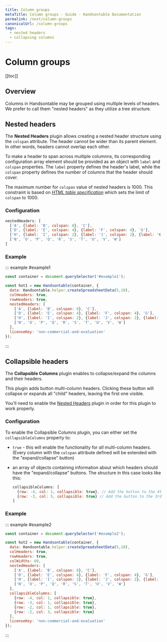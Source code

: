 ```yaml
---
title: Column groups
metaTitle: Column groups - Guide - Handsontable Documentation
permalink: /next/column-groups
canonicalUrl: /column-groups
tags:
  - nested headers
  - collapsing columns
---
```


# Column groups

[[toc]]

## Overview

Columns in Handsontable may be grouped using multiple levels of headers. We prefer to call them "nested headers" as they utilize a tree structure.

## Nested headers

The **Nested Headers** plugin allows creating a nested header structure using the `colspan` attribute. The header cannot be wider than its parent element. In other words, headers cannot overlap each other.

To make a header to span across multiple columnns, its corresponding configuration array element should be provided as an object with `label` and `colspan` properties. The `label` property defines the header's label, while the `colspan` property defines the number of columns that the header should cover.

The maximum number for `colspan` value of nested headers is 1000. This constraint is based on [_HTML table specification_](https://html.spec.whatwg.org/multipage/tables.html#dom-tdth-colspan) which sets the limit of `colspan` to 1000.

### Configuration

```js
nestedHeaders: [
  ['A', {label: 'B', colspan: 8}, 'C'],
  ['D', {label: 'E', colspan: 4}, {label: 'F', colspan: 4}, 'G'],
  ['H', {label: 'I', colspan: 2}, {label: 'J', colspan: 2}, {label: 'K', colspan: 2}, {label: 'L', colspan: 2}, 'M'],
  ['N', 'O', 'P', 'Q', 'R', 'S', 'T', 'U', 'V', 'W']
]
```

### Example

::: example #example1
```js
const container = document.querySelector('#example1');

const hot1 = new Handsontable(container, {
  data: Handsontable.helper.createSpreadsheetData(5,10),
  colHeaders: true,
  rowHeaders: true,
  nestedHeaders: [
    ['A', {label: 'B', colspan: 8}, 'C'],
    ['D', {label: 'E', colspan: 4}, {label: 'F', colspan: 4}, 'G'],
    ['H', {label: 'I', colspan: 2}, {label: 'J', colspan: 2}, {label: 'K', colspan: 2}, {label: 'L', colspan: 2}, 'M'],
    ['N', 'O', 'P', 'Q', 'R', 'S', 'T', 'U', 'V', 'W']
  ],
  licenseKey: 'non-commercial-and-evaluation'
});
```
:::

## Collapsible headers

The **Collapsible Columns** plugin enables to collapse/expand the columns and their headers.

This plugin adds button multi-column headers. Clicking these button will collapse or expands all "child" headers, leaving the first one visible.

You'll need to enable the [Nested Headers](nested-headers.md) plugin in order for this plugin to work properly.

### Configuration

To enable the Collapsible Columns plugin, you can either set the `collapsibleColumns` property to:

* `true` - this will enable the functionality for _all_ multi-column headers. (Every column with the `colspan` attribute defined will be extended with the "expand/collapse" button)
* an array of objects containing information about which headers should have the "expand/collapse" buttons. The structure in this case looks like this:

  ```js
  collapsibleColumns: [
    {row: -4, col: 1, collapsible: true}, // Add the button to the 4th-level (counting from the first table row upwards) header of the 1st column.
    {row: -3, col: 5, collapsible: true} // Add the button to the 3rd-level (counting from the first table row upwards) header of the 5th column.
  ]
  ```

### Example

::: example #example2
```js
const container = document.querySelector('#example2');

const hot2 = new Handsontable(container, {
  data: Handsontable.helper.createSpreadsheetData(5,10),
  colHeaders: true,
  rowHeaders: true,
  colWidths: 60,
  nestedHeaders: [
    ['A', {label: 'B', colspan: 8}, 'C'],
    ['D', {label: 'E', colspan: 4}, {label: 'F', colspan: 4}, 'G'],
    ['H', {label: 'I', colspan: 2}, {label: 'J', colspan: 2}, {label: 'K', colspan: 2}, {label: 'L', colspan: 2}, 'M'],
    ['N', 'O', 'P', 'Q', 'R', 'S', 'T', 'U', 'V', 'W']
  ],
  collapsibleColumns: [
    {row: -4, col: 1, collapsible: true},
    {row: -3, col: 1, collapsible: true},
    {row: -2, col: 1, collapsible: true},
    {row: -2, col: 3, collapsible: true}
  ],
  licenseKey: 'non-commercial-and-evaluation'
});
```
:::
